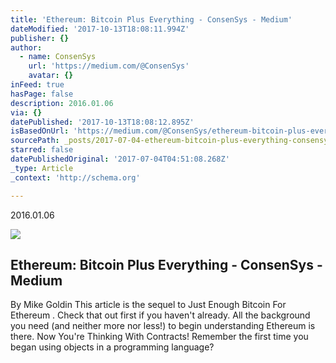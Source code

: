 ```yaml
---
title: 'Ethereum: Bitcoin Plus Everything - ConsenSys - Medium'
dateModified: '2017-10-13T18:08:11.994Z'
publisher: {}
author:
  - name: ConsenSys
    url: 'https://medium.com/@ConsenSys'
    avatar: {}
inFeed: true
hasPage: false
description: 2016.01.06
via: {}
datePublished: '2017-10-13T18:08:12.895Z'
isBasedOnUrl: 'https://medium.com/@ConsenSys/ethereum-bitcoin-plus-everything-a506dc780106'
sourcePath: _posts/2017-07-04-ethereum-bitcoin-plus-everything-consensys-medium.md
starred: false
datePublishedOriginal: '2017-07-04T04:51:08.268Z'
_type: Article
_context: 'http://schema.org'

---
```

2016.01.06

<article style=""><img src="https://imgflo.herokuapp.com/graph/2b2431f8e7ba7b0/55d2204bee9cb3b77e43f94f3f4abe6b/noop.png?input=https%3A%2F%2Fcdn-images-1.medium.com%2Fmax%2F1200%2F1*Q1xVS-11XOCko5I56VmT7g.png" /><h1>Ethereum: Bitcoin Plus Everything - ConsenSys - Medium</h1><p>By Mike Goldin This article is the sequel to Just Enough Bitcoin For Ethereum . Check that out first if you haven't already. All the background you need (and neither more nor less!) to begin understanding Ethereum is there. Now You're Thinking With Contracts! Remember the first time you began using objects in a programming language?</p></article>